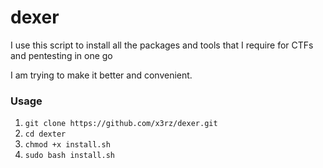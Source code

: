 # dexer
I use this script to install all the packages and tools that I require for CTFs and pentesting in one go 

I am trying to make it better and convenient.

### Usage

 1. `git clone https://github.com/x3rz/dexer.git ` 
 2. `cd dexter`
 3. `chmod +x install.sh`
 4. `sudo bash install.sh`


